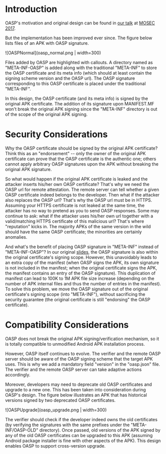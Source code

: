 # Introduction

OASP's motivation and original design can be found in [our talk](mosec17.pdf) at [MOSEC 2017](http://mosec.org).

But the implementation has been improved ever since. The figure below lists files of an APK with OASP signature.

![OASPNormal](oasp_normal.png | width=300)

Files added by OASP are highlighted with callouts. A directory named as "META-INF-OASP" is added along with the traditional "META-INF" to store the OASP certificate and its meta info (which should at least contain the signing scheme version and the OASP url). The OASP signature corresponding to this OASP certificate is placed under the traditional "META-INF".

In this design, the OASP certificate (and its meta info) is signed by the original APK certificate. The addition of its signature upon MANIFEST.MF won't break the original APK signing since the "META-INF" directory is out of the scope of the original APK signing.

# Security Considerations

Why the OASP certificate should be signed by the original APK certificate? Think this as an "endorsement" -- only the owner of the original APK certificate can prove that the OASP certificate is the authentic one; others cannot apply arbitrary OASP signatures upon the APK without breaking the original APK signature. 

So what would happen if the original APK certificate is leaked and the attacker inserts his/her own OASP certificate? That's why we need the OASP url for remote attestation. The remote server can tell whether a given OASP certificate indeed belongs to the developer. Then what if the attacker also replaces the OASP url? That's why the OASP url must be in HTTPS. Assuming your HTTPS certificate is not leaked at the same time, the attacker has no way to pretend as you to send OASP responses. Some may continue to ask: what if the attacker uses his/her own url together with a valid/matching HTTPS certificate of this malicious url? That's where "reputation" kicks in. The majority APKs of the same version in the wild should have the same OASP certificate; the minorities are certainly anomalies.

And what's the benefit of placing OASP signature in "META-INF" instead of "META-INF-OASP"? In our original [slides](mosec17.pdf), the OASP signature is also within the original certificate's signing scope. However, this unavoidably leads to an extra copy of the manifest (when OASP signs the APK, its own signature is not included in the manifest; when the original certificate signs the APK, the manifest contains an entry of the OASP signature). This duplication of manifest can lead to 100K to 1M APK file size increase (depending on the number of APK internal files and thus the number of entries in the manifest). To solve this problem, we move the OASP signature out of the original certificate's signing scope (into "META-INF"), without sacrificing the security guarantee (the original certificate is still "endorsing" the OASP certificate).


# Compatibility Considerations

OASP does not break the original APK signing/verification mechanism, so it is totally compatible to unmodified Android APK installation process.

However, OASP itself continues to evolve. The verifier and the remote OASP server should be aware of the OASP signing scheme that the target APK uses. This is why we add a mandatory field "version" in the "oasp.json" file. The verifier and the remote OASP server can take adaptive actions accordingly.

Moreover, developers may need to deprecate old OASP certificates and upgrade to a new one. This has been taken into consideration during OASP's design. The figure below illustrates an APK that has historical versions signed by two deprecated OASP certificates.

![OASPUpgrade](oasp_upgrade.png | width=300)

The verifier should check if the developer indeed owns the old certificates (by verifying the signatures with the same prefixes under the "META-INF/OASP-OLD" directory). Once passed, old versions of the APK signed by any of the old OASP certificates can be upgraded to this APK (assuming Android package installer is fine with other aspects of the APK). This design enables OASP to support cross-version upgrade.